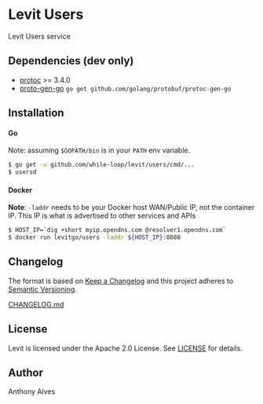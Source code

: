 Levit Users
===========

Levit Users service

Dependencies (dev only)
-----------------------

- [protoc](https://github.com/google/protobuf/releases) >= 3.4.0
- [proto-gen-go](https://github.com/golang/protpbuf)
```go get github.com/golang/protobuf/protoc-gen-go```

Installation
------------

#### Go

Note: assuming `$GOPATH/bin` is in your `PATH` env variable.

```bash
$ go get -u github.com/while-loop/levit/users/cmd/...
$ usersd
```

#### Docker

**Note**: `-laddr` needs to be your Docker host WAN/Public IP, not the container IP.
This IP is what is advertised to other services and APIs

```bash
$ HOST_IP=`dig +short myip.opendns.com @resolver1.opendns.com`
$ docker run levitgo/users -laddr ${HOST_IP}:8080
```

Changelog
---------

The format is based on [Keep a Changelog](http://keepachangelog.com/) 
and this project adheres to [Semantic Versioning](http://semver.org/).

[CHANGELOG.md](CHANGELOG.md)

License
-------
Levit is licensed under the Apache 2.0 License.
See [LICENSE](LICENSE) for details.

Author
------

Anthony Alves
